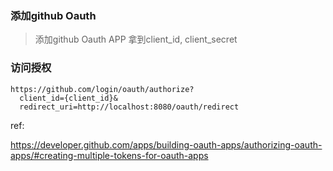 ### 添加github Oauth
> 添加github Oauth APP 拿到client_id, client_secret
>

### 访问授权
```
https://github.com/login/oauth/authorize?
  client_id={client_id}&
  redirect_uri=http://localhost:8080/oauth/redirect
```

ref:

https://developer.github.com/apps/building-oauth-apps/authorizing-oauth-apps/#creating-multiple-tokens-for-oauth-apps

  